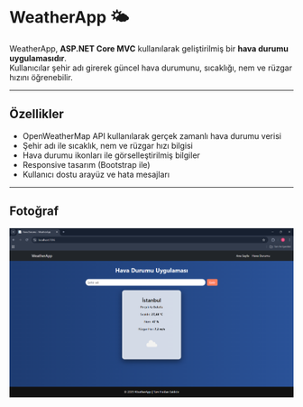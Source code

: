 # WeatherApp 🌤️

WeatherApp, **ASP.NET Core MVC** kullanılarak geliştirilmiş bir **hava durumu uygulamasıdır**.  
Kullanıcılar şehir adı girerek güncel hava durumunu, sıcaklığı, nem ve rüzgar hızını öğrenebilir.

---

## Özellikler

- OpenWeatherMap API kullanılarak gerçek zamanlı hava durumu verisi
- Şehir adı ile sıcaklık, nem ve rüzgar hızı bilgisi
- Hava durumu ikonları ile görselleştirilmiş bilgiler
- Responsive tasarım (Bootstrap ile)
- Kullanıcı dostu arayüz ve hata mesajları

---

## Fotoğraf

![Hava Durumu](Weather.img.png)
